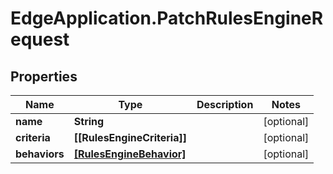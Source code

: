 # EdgeApplication.PatchRulesEngineRequest

## Properties

Name | Type | Description | Notes
------------ | ------------- | ------------- | -------------
**name** | **String** |  | [optional] 
**criteria** | **[[RulesEngineCriteria]]** |  | [optional] 
**behaviors** | [**[RulesEngineBehavior]**](RulesEngineBehavior.md) |  | [optional] 


